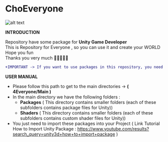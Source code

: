 # ChoEveryone

![alt text](https://lh3.googleusercontent.com/proxy/toSQfsul3m3Qqs1VEUcrtkSpHQzM4NvbfOvF9XIoTGZ85797jE_PXqjiEKkTQ-Ovw5i_x7HskQGBVKETHwVdAZbCzg_I6eofihQCTY5N3w)

**INTRODUCTION**

Repository have some package for **Unity Game Developer**\
This is Repository for Everyone , so you can use it and create your WORLD\
Hope you fun\
Thanks you very much 
🤞🤞🤞🤞🤞
```diff
+IMPORTANT -> If you want to use packages in this repository, you need to clone branches with the following structure: [ANSI / ...]
```

**USER MANUAL**

* Please follow this path to get to the main directories -> **( 4Everyone/Main )**
* In the main directory we have the following folders :
  * **Packages** ( This directory contains smaller folders (each of these subfolders contains package files for Unity)) 
  * **Shaders** ( This directory contains smaller folders (each of these subfolders contains custom shader files for Unity))
* You just need to import these packages into your Project ( Link Tutorial How to Import Unity Package : https://www.youtube.com/results?search_query=unity3d+how+to+import+package )
